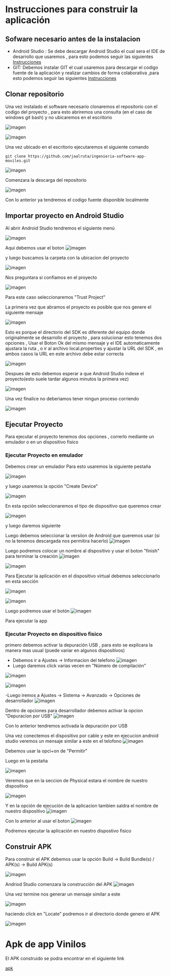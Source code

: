 # Instrucciones para construir la aplicación

## Sofware necesario antes de la instalacion
  - Android Studio : Se debe descargar Android Studio el cual sera el IDE de desarrollo que usaremos , para esto podemos seguir las siguientes [Instrucciones](https://developer.android.com/studio/install)
  - GIT: Debemos instalar GIT el cual usaremos para descargar el codigo fuente de la aplicación y realizar cambios de forma colaborativa ,para esto podemos seguir las siguientes [Instrucciones](https://git-scm.com/book/en/v2/Getting-Started-Installing-Git)

## Clonar repositorio

Una vez instalado el software necesario clonaremos el repositorio con el codigo del proyecto , para esto abriremos una consulta (en el caso de windows git bash) y no ubicaremos en el escritorio

![imagen](https://user-images.githubusercontent.com/98671337/200171336-a40c11af-49cc-4721-9cd4-f57cfbf5a122.png)

![imagen](https://user-images.githubusercontent.com/98671337/200171350-8470c4fd-209f-4774-a06a-1609cff1626f.png)

Una vez ubicado en el escritorio ejecutaremos el siguiente comando

```
git clone https://github.com/jaalruta/ingenieria-software-app-moviles.git
```

![imagen](https://user-images.githubusercontent.com/98671337/200171426-2a88c7b4-502c-4d26-9a53-017980aad318.png)

Comenzara la descarga del repositorio

![imagen](https://user-images.githubusercontent.com/98671337/200171446-e66d836c-6a8a-44cf-b8d4-d2954a25cfb2.png)

Con lo anterior ya tendremos el codigo fuente disponible localmente

## Importar proyecto en Android Studio

Al abrir Android Studio tendremos el siguiente menú

![imagen](https://user-images.githubusercontent.com/98671337/200171527-4f5878a9-06d9-4a75-a5ec-8257bb0216bf.png)

Aqui debemos usar el boton 
![imagen](https://user-images.githubusercontent.com/98671337/200171563-b19e6ea3-ef5c-4b21-947d-fa9a94ebdf38.png)

y luego buscamos la carpeta con la ubicacion del proyecto

![imagen](https://user-images.githubusercontent.com/98671337/200171585-d19e94b8-703a-489f-8b90-1cb058ef95e2.png)

Nos preguntara si confiamos en el proyecto

![imagen](https://user-images.githubusercontent.com/98671337/200171598-f57a87c1-6554-46ab-bef1-a499abb659b7.png)

Para este caso seleccionaremos "Trust Project"

La primera vez que abramos el proyecto es posible que nos genere el siguiente mensaje

![imagen](https://user-images.githubusercontent.com/98671337/200171709-3b5b33f2-f3bb-4640-8cbe-ed9cf492bcb6.png)

Esto es porque el directorio del SDK es diferente del equipo donde originalmente se desarrollo el proyecto , para solucionar esto tenemos dos opciones , 
Usar el Boton Ok del mismo mensaje y el IDE automaticamente ajustara la ruta , o ir al archivo local.properties y ajustar la URL del SDK , en ambos casos la URL en este archivo debe estar correcta

![imagen](https://user-images.githubusercontent.com/98671337/200171797-951e3d39-3269-4e4a-afd0-5179d0eb19c3.png)

Despues de esto debemos esperar a que Android Studio indexe el proyecto(esto suele tardar algunos minutos la primera vez)

![imagen](https://user-images.githubusercontent.com/98671337/200171854-afd49d0f-c0f6-4eab-9dc2-7ecdfcbb4441.png)

Una vez finalice no deberiamos tener ningun proceso corriendo

![imagen](https://user-images.githubusercontent.com/98671337/200171897-df19f96d-af8f-443f-bca1-b6cce85c8ddf.png)

## Ejecutar Proyecto

Para ejecutar el proyecto tenemos dos opciones , correrlo mediante un emulador o en un dispositivo fisico

### Ejecutar Proyecto en emulador

Debemos crear un emulador 
Para esto usaremos la siguiente pestaña

![imagen](https://user-images.githubusercontent.com/98671337/200172840-49ce8d39-1562-4479-8a82-8e8ccefbb9ec.png)

y luego usaremos la opción "Create Device"

![imagen](https://user-images.githubusercontent.com/98671337/200173382-d1ecac7f-d813-43e9-b6bd-88ae26edeb58.png)

En esta opción seleccionaremos el tipo de dispositivo que queremos crear

![imagen](https://user-images.githubusercontent.com/98671337/200173415-5e2beec7-ca7c-4eed-b6cb-d34b40880d11.png)

y luego daremos siguiente 

Luego debemos seleccionar la versiíon de Android que queremos usar (si no la tenemos descargada nos permitira hacerlo)
![imagen](https://user-images.githubusercontent.com/98671337/200173437-afb44fcf-61f3-41ab-afbc-cf85585b5e84.png)

Luego podremos colocar un nombre al dispositivo y usar el boton "finish" para terminar la creación
![imagen](https://user-images.githubusercontent.com/98671337/200173469-a2449ea8-7f51-4502-a25f-b597b2a5227e.png)

![imagen](https://user-images.githubusercontent.com/98671337/200173528-5e61e6cb-c3d7-4d4a-a21e-60ee3aab7e2b.png)

Para Ejecutar la aplicación en el dispositivo virtual debemos seleccionarlo en esta sección

![imagen](https://user-images.githubusercontent.com/98671337/200173587-89aa4a80-90f2-4100-bce8-9876681ff405.png)

![imagen](https://user-images.githubusercontent.com/98671337/200173600-8e77125e-7ce1-4dc3-93a9-8d3c786886a7.png)

Luego podremos usar el botón
![imagen](https://user-images.githubusercontent.com/98671337/200173626-c18c793d-04ce-4fd9-8412-f8c66901aec8.png)

Para ejecutar la app


### Ejecutar Proyecto en dispositivo fisico

primero debemos activar la depuración USB , para esto se explicara la manera mas usual (puede variar en algunos dispositivos)

 - Debemos ir a Ajustes -> Informacion del telefono
 ![imagen](https://user-images.githubusercontent.com/98671337/200172923-a907c89b-675e-4937-aa14-421165f0077f.png)
 - Luego daremos click varias vecen en "Número de compilación"
 
 ![imagen](https://user-images.githubusercontent.com/98671337/200172994-7f609ab3-a091-477f-b071-97351c04677b.png)

 
 ![imagen](https://user-images.githubusercontent.com/98671337/200172977-bd4e5250-f29f-4cec-8976-4f26efc01a02.png)

 -Luego iremos a Ajustes -> Sistema -> Avanzado -> Opciones de desarrollador
 ![imagen](https://user-images.githubusercontent.com/98671337/200173061-ec986221-f93c-4de3-921f-6688f2fc128e.png)

  Dentro de opciones para desarrollador debemos activar la opcion "Depuracion por USB"
  ![imagen](https://user-images.githubusercontent.com/98671337/200173090-441114d2-0b72-4ff4-93a2-0eefda9fdfe0.png)
  
  Con lo anterior tendremos activada la depuración por USB
  
  Una vez conectemos el dispositivo por cable y este en ejecucion android studio veremos un mensaje similar a este en el telofono
  ![imagen](https://user-images.githubusercontent.com/98671337/200173140-fdceec5d-2891-43c2-89db-550033d908c5.png)
  
  Debemos usar la opci+on de "Permitir"
  
  Luego en la pestaña
  
  ![imagen](https://user-images.githubusercontent.com/98671337/200172840-49ce8d39-1562-4479-8a82-8e8ccefbb9ec.png)
  
  Veremos que en la seccion de Physical estara el nombre de nuestro dispositivo
  
  ![imagen](https://user-images.githubusercontent.com/98671337/200173217-c262252f-e65f-40e5-b385-51ed7166ff08.png)
  
  Y en la opción de ejecución de la aplicacion tambien saldra el nombre de nuestro dispositivo
  ![imagen](https://user-images.githubusercontent.com/98671337/200173276-835658c4-0ed4-4ee0-a4b5-f8b9a5478af0.png)

  Con lo anterior al usar el boton 
  ![imagen](https://user-images.githubusercontent.com/98671337/200173331-73538bdc-222c-4b0c-b330-0775ab3de6ee.png)
  
  Podremos ejecutar la aplicación en nuestro dispostivo fisico

## Construir APK

Para construir el APK debemos usar la opción
Build -> Build Bundle(s) / APK(s) -> Build APK(s)

![imagen](https://user-images.githubusercontent.com/98671337/200173750-fa1c857f-9a94-4a93-a7a2-05cc32bc564e.png)


Andriod Studio comenzara la construcción del APK
![imagen](https://user-images.githubusercontent.com/98671337/200173845-56665e85-c178-4aa2-b1ba-501fbf40ac77.png)

Una vez termine nos generar un mensaje similar a este

![imagen](https://user-images.githubusercontent.com/98671337/200173887-740c7d9f-8e2e-49ee-b860-e2f26b7e8d4d.png)

haciendo click en "Locate" podremos ir al directorio donde genero el APK

![imagen](https://user-images.githubusercontent.com/98671337/200173914-5e803341-f68b-4f9d-bd99-a93ad7617806.png)


# Apk de app Vinilos

El APK construido se podra encontrar en el siguiente link

[apk](https://drive.google.com/file/d/1Vgk9-_G83B-umnEvwqIb2AGddF6LHxnq/view?usp=share_link)
